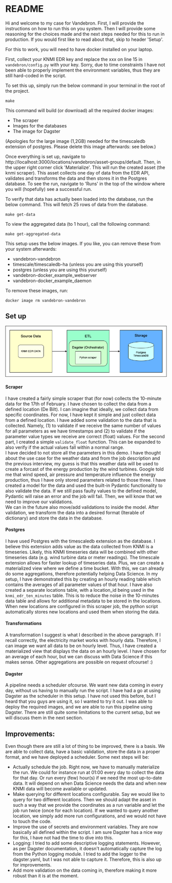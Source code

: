 # README
Hi and welcome to my case for Vandebron. First, I will provide the instructions on how to run this on you system. Then I will provide some reasoning for the choices made
and the next steps needed for this to run in production. If you would first like to read about that, skip to header 'Setup'. 

For this to work, you will need to have docker installed on your laptop.

First, collect your KNMI EDR key and replace the xxx on line 15 in `vandebron/config.py` with your key. 
Sorry, due to time constraints I have not been able to properly implement the environment variables, thus they are still hard-coded in the script.

To set this up, simply run the below command in your terminal in the root of the project.
```shell
make
```

This command will build (or download) all the required docker images:
- The scraper
- Images for the databases
- The image for Dagster

(Apologies for the large image (1,2GB) needed for the timescaledb extension of postgres. Please delete this image afterwards: see below.)

Once everything is set up, navigate to http://localhost:3000/locations/vandebron/asset-groups/default. Then, in the upper right corner click 'Materialize'. 
This will run the created asset (the knmi scraper). This asset collects one day of data from the EDR API, validates and transforms the data and then stores it in the Postgres database.
To see the run, navigate to 'Runs' in the top of the window where you will (hopefully) see a successful run. 

To verify that data has actually been loaded into the database, run the below command. This will fetch 25 rows of data from the database.
```shell
make get-data
```

To view the aggregated data (to 1 hour), call the following command:
```shell
make get-aggregated-data
```

This setup uses the below images. If you like, you can remove these from your system afterwards:
- vandebron-vandebron
- timescale/timescaledb-ha (unless you are using this yourself)
- postgres (unless you are using this yourself)
- vandebron-docker_example_webserver
- vandebron-docker_example_daemon

To remove these images, run:
```shell
docker image rm vandebron-vandebron
```


## Set up
![Diagram](architecture.drawio.png)
#### Scraper
I have created a fairly simple scraper that (for now) collects the 10-minute data for the 17th of February. I have chosen to collect the data from a defined location (De Bilt). 
I can imagine that ideally, we collect data from specific coordinates. For now, I have kept it simple and just collect data from a defined location.
I have added some validation to the data that is collected. Namely, (1) to validate if we receive the same number of values for all parameters as we have timestamps
and (2) to validate if the parameter value types we receive are correct (float) values. For the second part, I created a simple `validate_float` function. This can be expanded to also verify if the actual values fall within a normal range.  
I have decided to not store all the parameters in this demo. I have thought about the use case for the weather data and from the job description and the previous interview, my guess is that this weather data will be used 
to create a forcast of the energy production by the wind turbines. Google told me that wind speed, air pressure and temperature influence the energy production, thus I have only stored parameters related to those three. 
I have created a model for the data and used the built-in Pydantic functionality to also validate the data. If we still pass faulty values to the defined model, Pydantic will raise an error and the job will fail. Then, we will know that we need to improve our validations.  
We can in the future also move/add validations to inside the model. After validation, we transform the data into a desired format (Iterable of dictionary) and store the data in the database.

#### Postgres
I have used Postgres with the timescaledb extension as the database. I believe this extension adds value as the data collected from KNMI is a timeseries. Likely, this KNMI timeseries data will be combined with other timeseries data (e.g. wind turbine data or meter readings).
The timescale extension allows for faster lookup of timeseries data. Plus, we can create a materialized view where we define a time bucket. With this, we can already do some aggregations, therefore potentially helping Data Science. 
In my setup, I have demonstrated this by creating an hourly reading table which contains the averages of all parameter values of that hour. 
I have also created a separate locations table, with a location_id being used in the `knmi_edr_ten_minutes` table. This is to reduce the noise in the 10-minutes data table and allows for additional metadata to be stored in the locations.
When new locations are configured in this scraper job, the python script automatically stores new locations and used them when storing the data.

#### Transformations
A transformation I suggest is what I described in the above paragraph. If I recall correctly, the electricity market works with hourly data. Therefore, I can image we want all data to be on hourly level. 
Thus, I have created a materialized view that displays the data on an hourly level. I have chosen for an average of each hour, but we can discuss with Data Science if this makes sense. Other aggregations are possible on request ofcourse! :)

#### Dagster
A pipeline needs a scheduler ofcourse. We want new data coming in every day, without us having to manually run the script. 
I have had a go at using Dagster as the scheduler in this setup. I have not used this before, but I heard that you guys are using it, so I wanted to try it out. 
I was able to deploy the required images, and we are able to run this pipeline using Dagster. 
There are still quite some limitations to the current setup, but we will discuss them in the next section. 


## Improvements:
Even though there are still a lot of thing to be improved, there is a basis. We are able to collect data, have a basic validation, store the data in a proper format, and we have deployed a scheduler. 
Some next steps will be:
- Actually schedule the job. Right now, we have to manually materialize the run. We could for instance run at 01:00 every day to collect the data for that day. Or run every (few) hour(s) if we need the most up-to-date data. It will depend on when Data Science needs the data and when new KNMI data will become available or updated.
- Make querying for different locations configurable. Say we would like to query for two different locations. Then we should adapt the asset in such a way that we provide the coordinates as a run variable and let the job run twice (once for each location). 
If we wanted to query another location, we simply add more run configurations, and we would not have to touch the code.   
- Improve the use of secrets and environment variables. They are now basically all defined within the script. I am sure Dagster has a nice way for this, I have not had the time to dive into this.
- Logging: I tried to add some descriptive logging statements. However, as per Dagster documentation, it doesn't automatically capture the log from the Python logging module. I tried to add the logger to the dagster.yaml, but I was not able to capture it.
Therefore, this is also up for improvements.
- Add more validation on the data coming in, therefore making it more robust than it is at the moment.